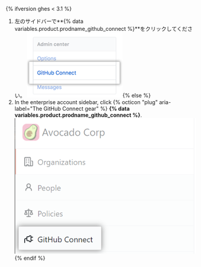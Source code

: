 {% ifversion ghes < 3.1 %}
1. 左のサイドバーで**{% data variables.product.prodname_github_connect %}**をクリックしてください。 ![GitHub Connect tab in the business account settings sidebar](/assets/images/enterprise/business-accounts/settings-github-connect-tab.png){% else %}
1. In the enterprise account sidebar, click {% octicon "plug" aria-label="The GitHub Connect gear" %} **{% data variables.product.prodname_github_connect %}**. ![GitHub Connect tab in the enterprise account sidebar](/assets/images/help//business-accounts/enterprise-account-github-connect-tab.png){% endif %}
